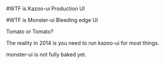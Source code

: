 #WTF is Kazoo-ui
  Production UI
  
#WTF is Monster-ui
  Bleeding edge UI
  
Tomato or Tomato?

The reality in 2014 is you need to run kazoo-ui for most things.

monster-ui is not fully baked yet.


